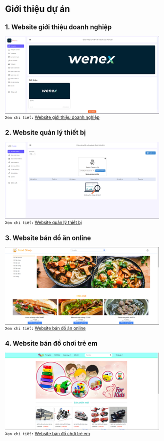 # Giới thiệu dự án
## 1. Website giới thiệu doanh nghiệp
![Website giới thiệu doanh nghiệp](./Images/news.png)
`Xem chi tiết:` [Website giới thiệu doanh nghiệp](./Projects/News/README.md) 

## 2. Website quản lý thiết bị
![Website quản lý thiết bị](./Images/devices.png)
`Xem chi tiết:` [Website quản lý thiết bị](./Projects/Devices/README.md) 

## 3. Website bán đồ ăn online
![Website bán đồ ăn online](./Images/foods.png)
`Xem chi tiết:` [Website bán đồ ăn online](./Projects/Foods/README.md) 

## 4. Website bán đồ chơi trẻ em
![Website bán đồ chơi trẻ em](./Images/toys.png)
`Xem chi tiết:` [Website bán đồ chơi trẻ em](./Projects/Toys/README.md) 